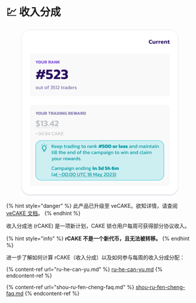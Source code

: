 # 💹 收入分成

<figure><img src="../../.gitbook/assets/image (3) (1).png" alt=""><figcaption></figcaption></figure>

{% hint style="danger" %}
此产品已升级至 veCAKE。欲知详情，请查阅[ veCAKE 文档](../vecake/)。
{% endhint %}

收入分成池 (rCAKE) 是一项新计划，CAKE 锁仓用户每周可获得部分协议收入。

{% hint style="info" %}
**rCAKE 不是一个新代币，且无法被转移。**
{% endhint %}

进一步了解如何计算 rCAKE（收入分成）以及如何参与每周的收入分成分配：

{% content-ref url="ru-he-can-yu.md" %}
[ru-he-can-yu.md](ru-he-can-yu.md)
{% endcontent-ref %}

{% content-ref url="shou-ru-fen-cheng-faq.md" %}
[shou-ru-fen-cheng-faq.md](shou-ru-fen-cheng-faq.md)
{% endcontent-ref %}
